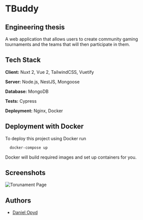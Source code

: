 
# TBuddy

## Engineering thesis

A web application that allows users to create community gaming tournaments and the teams that will then participate in them.




## Tech Stack


**Client:** Nuxt 2, Vue 2, TailwindCSS, Vuetify

**Server:** Node.js, NestJS, Mongoose

**Database:** MongoDB 

**Tests:** Cypress

**Deployment:** Nginx, Docker




## Deployment with Docker

To deploy this project using Docker run

```bash
  docker-compose up
```
Docker will build required images and set up containers for you.


## Screenshots

![Torunament Page](https://i.imgur.com/KuiIFK9.png)


## Authors

- [Daniel Opyd](https://www.github.com/Opyd)

